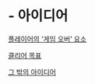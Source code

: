 # - 아이디어

[플레이어의 ‘게임 오버’ 요소](-%20%E1%84%8B%E1%85%A1%E1%84%8B%E1%85%B5%E1%84%83%E1%85%B5%E1%84%8B%E1%85%A5%20d00f5627c2d345548d213c1d92730ed3/%E1%84%91%E1%85%B3%E1%86%AF%E1%84%85%E1%85%A6%E1%84%8B%E1%85%B5%E1%84%8B%E1%85%A5%E1%84%8B%E1%85%B4%20%E2%80%98%E1%84%80%E1%85%A6%E1%84%8B%E1%85%B5%E1%86%B7%20%E1%84%8B%E1%85%A9%E1%84%87%E1%85%A5%E2%80%99%20%E1%84%8B%E1%85%AD%E1%84%89%E1%85%A9%20de23124ab2394ecb994521d6fafe1894.md)

[클리어 목표](-%20%E1%84%8B%E1%85%A1%E1%84%8B%E1%85%B5%E1%84%83%E1%85%B5%E1%84%8B%E1%85%A5%20d00f5627c2d345548d213c1d92730ed3/%E1%84%8F%E1%85%B3%E1%86%AF%E1%84%85%E1%85%B5%E1%84%8B%E1%85%A5%20%E1%84%86%E1%85%A9%E1%86%A8%E1%84%91%E1%85%AD%20ca4ded1e9db749e392ff323f92398a77.md)

[그 밖의 아이디어](-%20%E1%84%8B%E1%85%A1%E1%84%8B%E1%85%B5%E1%84%83%E1%85%B5%E1%84%8B%E1%85%A5%20d00f5627c2d345548d213c1d92730ed3/%E1%84%80%E1%85%B3%20%E1%84%87%E1%85%A1%E1%86%A9%E1%84%8B%E1%85%B4%20%E1%84%8B%E1%85%A1%E1%84%8B%E1%85%B5%E1%84%83%E1%85%B5%E1%84%8B%E1%85%A5%20132c3f482d484df9a4f5c74a6af8b4a6.md)